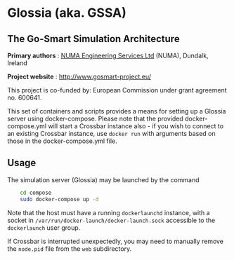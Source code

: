 Glossia (aka. GSSA)
===================

The Go-Smart Simulation Architecture
------------------------------------

**Primary authors** : [NUMA Engineering Services Ltd](http://www.numa.ie) (NUMA), Dundalk, Ireland

**Project website** : http://www.gosmart-project.eu/

This project is co-funded by: European Commission under grant agreement no. 600641.

This set of containers and scripts provides a means for setting up a Glossia server using docker-compose.
Please note that the provided docker-compose.yml will start a Crossbar instance also - if you wish to
connect to an existing Crossbar instance, use `docker run` with arguments based on those in the
docker-compose.yml file.

Usage
-----

The simulation server (Glossia) may be launched by the command

```sh
    cd compose
    sudo docker-compose up -d
```

Note that the host must have a running `dockerlaunchd` instance, with a socket in
`/var/run/docker-launch/docker-launch.sock` accessible to the `dockerlaunch`
user group.

If Crossbar is interrupted unexpectedly, you may need to manually remove the `node.pid` file from
the `web` subdirectory.
